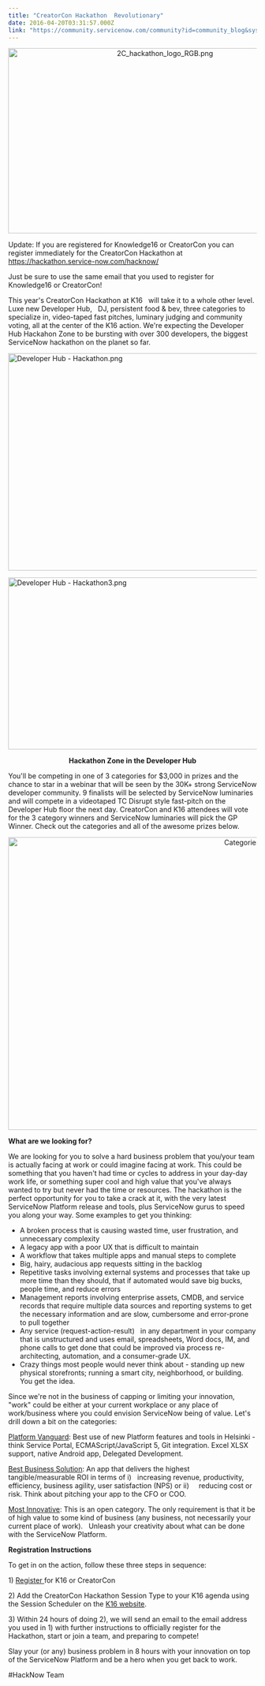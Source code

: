 ```yaml
---
title: "CreatorCon Hackathon  Revolutionary"
date: 2016-04-20T03:31:57.000Z
link: "https://community.servicenow.com/community?id=community_blog&sys_id=d26e22eddbd0dbc01dcaf3231f961964"
---
```

<p style="text-align: center;"><img   alt="2C_hackathon_logo_RGB.png" class="image-6 jive-image" src="cf315d0adb5897049c9ffb651f96191c.iix" style="width: 620px; height: 376px;"/></p><p></p><p>Update: If you are registered for Knowledge16 or CreatorCon you can register immediately for the CreatorCon Hackathon at <a title="ackathon.service-now.com/hacknow/" href="https://hackathon.service-now.com/hacknow/">https://hackathon.service-now.com/hacknow/</a></p><p>Just be sure to use the same email that you used to register for Knowledge16 or CreatorCon!</p><p></p><p>This year's CreatorCon Hackathon at K16   will take it to a whole other level. Luxe new Developer Hub,   DJ, persistent food &amp; bev, three categories to specialize in, video-taped fast pitches, luminary judging and community voting, all at the center of the K16 action. We're expecting the Developer Hub Hackahon Zone to be bursting with over 300 developers, the biggest ServiceNow hackathon on the planet so far.</p><p></p><p><img   alt="Developer Hub - Hackathon.png" class="image-1 jive-image" height="441" src="f4d198c6db549fc068c1fb651f96196e.iix" style="display: block; margin-left: auto; margin-right: auto; height: 441px; width: 681.845px;" width="682"/></p><p></p><p></p><p><img   alt="Developer Hub - Hackathon3.png" class="image-5 jive-image" height="349" src="8c9e6739db1c93049c9ffb651f961995.iix" style="display: block; margin-left: auto; margin-right: auto; height: 349px; width: 741.027px;" width="741"/></p><p style="text-align: center;"><strong>Hackathon Zone in the Developer Hub</strong></p><p></p><p></p><p>You'll be competing in one of 3 categories for $3,000 in prizes and the chance to star in a webinar that will be seen by the 30K+ strong ServiceNow developer community. 9 finalists will be selected by ServiceNow luminaries and will compete in a videotaped TC Disrupt style fast-pitch on the Developer Hub floor the next day. CreatorCon and K16 attendees will vote for the 3 category winners and ServiceNow luminaries will pick the GP Winner. Check out the categories and all of the awesome prizes below.</p><p></p><p style="text-align: center;"><img  alt="Categories and Prizes v3.png" class="image-7 jive-image" height="595" src="0c63584edbd417041dcaf3231f96192b.iix" style="height: 594px; width: 1055.24px;" width="1055"/></p><p></p><p></p><p><strong>What are we looking for?</strong></p><p></p><p>We are looking for you to solve a hard business problem that you/your team is actually facing at work or could imagine facing at work. This could be something that you haven't had time or cycles to address in your day-day work life, or something super cool and high value that you've always wanted to try but never had the time or resources. The hackathon is the perfect opportunity for you to take a crack at it, with the very latest ServiceNow Platform release and tools, plus ServiceNow gurus to speed you along your way. Some examples to get you thinking:</p><p></p><ul><li>A broken process that is causing wasted time, user frustration, and unnecessary complexity</li><li>A legacy app with a poor UX that is difficult to maintain</li><li>A workflow that takes multiple apps and manual steps to complete</li><li>Big, hairy, audacious app requests sitting in the backlog</li><li>Repetitive tasks involving external systems and processes that take up more time than they should, that if automated would save big bucks, people time, and reduce errors</li><li>Management reports involving enterprise assets, CMDB, and service records that require multiple data sources and reporting systems to get the necessary information and are slow, cumbersome and error-prone to pull together</li><li>Any service (request-action-result)   in any department in your company that is unstructured and uses email, spreadsheets, Word docs, IM, and phone calls to get done that could be improved via process re-architecting, automation, and a consumer-grade UX.</li><li>Crazy things most people would never think about - standing up new physical storefronts; running a smart city, neighborhood, or building. You get the idea.</li></ul><p></p><p>Since we're not in the business of capping or limiting your innovation, "work" could be either at your current workplace or any place of work/business where you could envision ServiceNow being of value. Let's drill down a bit on the categories:</p><p></p><p><span style="text-decoration: underline;">Platform Vanguard</span>: Best use of new Platform features and tools in Helsinki - think Service Portal, ECMAScript/JavaScript 5, Git integration. Excel XLSX support, native Android app, Delegated Development.</p><p></p><p><span style="text-decoration: underline;">Best Business Solution</span>: An app that delivers the highest tangible/measurable ROI in terms of i)   increasing revenue, productivity, efficiency, business agility, user satisfaction (NPS) or ii)     reducing cost or risk. Think about pitching your app to the CFO or COO.</p><p></p><p><span style="text-decoration: underline;">Most Innovative</span>: This is an open category. The only requirement is that it be of high value to some kind of business (any business, not necessarily your current place of work).   Unleash your creativity about what can be done with the ServiceNow Platform.</p><p></p><p><strong>Registration Instructions</strong></p><p></p><p>To get in on the action, follow these three steps in sequence:</p><p></p><p>1) <a title="owledge.servicenow.com/register-pricing.html" href="http://knowledge.servicenow.com/register-pricing.html">Register </a>for K16 or CreatorCon</p><p>2) Add the CreatorCon Hackathon Session Type to your K16 agenda using the Session Scheduler on the <a title="owledge.servicenow.com/" href="http://knowledge.servicenow.com/">K16 website</a>.</p><p>3) Within 24 hours of doing 2), we will send an email to the email address you used in 1) with further instructions to officially register for the Hackathon, start or join a team, and preparing to compete!</p><p></p><p>Slay your (or any) business problem in 8 hours with your innovation on top of the ServiceNow Platform and be a hero when you get back to work.</p><p></p><p>#HackNow Team</p>